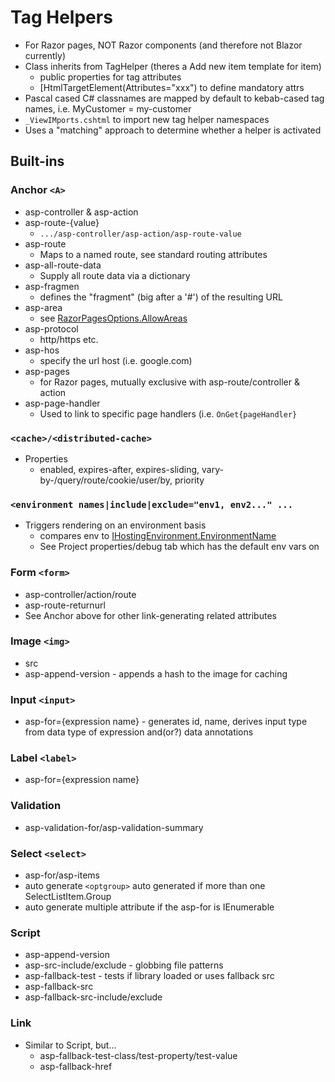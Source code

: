 # Tag Helpers

* For Razor pages, NOT Razor components (and therefore not Blazor currently)
* Class inherits from TagHelper (theres a Add new item template for item)
	* public properties for tag attributes
	* [HtmlTargetElement(Attributes="xxx") to define mandatory attrs
* Pascal cased C# classnames are mapped by default to kebab-cased tag names, i.e. MyCustomer = my-customer
* `_ViewIMports.cshtml` to import new tag helper namespaces
* Uses a "matching" approach to determine whether a helper is activated


## Built-ins

### Anchor `<A>`

* asp-controller & asp-action
* asp-route-{value}
  * `.../asp-controller/asp-action/asp-route-value`
* asp-route
  * Maps to a named route, see standard routing attributes
* asp-all-route-data
  * Supply all route data via a dictionary
* asp-fragmen
  * defines the "fragment" (big after a '#') of the resulting URL
* asp-area
  * see [RazorPagesOptions.AllowAreas](https://docs.microsoft.com/en-gb/dotnet/api/microsoft.aspnetcore.mvc.razorpages.razorpagesoptions.allowareas?view=aspnetcore-2.2)
* asp-protocol
  * http/https etc.
* asp-hos
  * specify the url host (i.e. google.com)
* asp-pages
  * for Razor pages, mutually exclusive with asp-route/controller & action
* asp-page-handler
  * Used to link to specific page handlers (i.e. `OnGet{pageHandler}`

### `<cache>/<distributed-cache>`

* Properties
  * enabled, expires-after, expires-sliding, vary-by-/query/route/cookie/user/by, priority

### `<environment names|include|exclude="env1, env2..." ...`

* Triggers rendering on an environment basis
  * compares env to [IHostingEnvironment.EnvironmentName]( https://docs.microsoft.com/en-gb/dotnet/api/microsoft.aspnetcore.hosting.ihostingenvironment.environmentname?view=aspnetcore-2.2)
  * See Project properties/debug tab which has the default env vars on

### Form `<form>`

* asp-controller/action/route
* asp-route-returnurl
* See Anchor above for other link-generating related attributes

### Image `<img>`

* src
* asp-append-version - appends a hash to the image for caching

### Input `<input>`

* asp-for={expression name} - generates id, name, derives input type from data type of expression and(or?) data annotations

### Label `<label>`

* asp-for={expression name}

### Validation

* asp-validation-for/asp-validation-summary

### Select `<select>`

* asp-for/asp-items
* auto generate `<optgroup>` auto generated if more than one SelectListItem.Group
* auto generate multiple attribute if the asp-for is IEnumerable

### Script

* asp-append-version 
* asp-src-include/exclude - globbing file patterns
* asp-fallback-test - tests if library loaded or uses fallback src
* asp-fallback-src
* asp-fallback-src-include/exclude

### Link

* Similar to Script, but...
  * asp-fallback-test-class/test-property/test-value
  * asp-fallback-href
